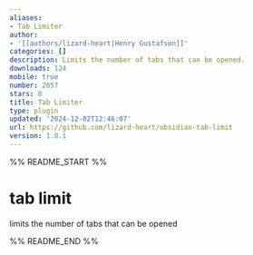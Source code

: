 ```yaml
---
aliases:
- Tab Limiter
author:
- '[[authors/lizard-heart|Henry Gustafson]]'
categories: []
description: Limits the number of tabs that can be opened.
downloads: 124
mobile: true
number: 2057
stars: 0
title: Tab Limiter
type: plugin
updated: '2024-12-02T12:46:07'
url: https://github.com/lizard-heart/obsidian-tab-limit
version: 1.0.1
---
```


%% README_START %%

# tab limit
limits the number of tabs that can be opened

%% README_END %%